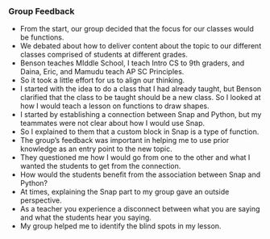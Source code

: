 ### Group Feedback
- From the start, our group decided that the focus for our classes would be functions.
- We debated about how to deliver content about the topic to our different classes comprised of students at different grades.
- Benson teaches MIddle School, I teach Intro CS to 9th graders, and Daina, Eric, and Mamudu teach AP SC Principles. 
- So it took a little effort for us to align our thinking.
- I started with the idea to do a class that I had already taught, but Benson clarified that the class to be taught should be a new class. So I looked at how I would teach a lesson on functions to draw shapes. 
- I started by establishing a connection between Snap and Python, but my teammates were not clear about how I would use Snap. 
- So I explained to them that a custom block in Snap is a type of function. 
- The group’s feedback was important in helping me to use prior knowledge as an entry point to the new topic. 
- They questioned me how I would go from one to the other and what I wanted the students to get from the connection. 
- How would the students benefit from the association between Snap and Python?
- At times, explaining the Snap part to my group gave an outside perspective. 
- As a teacher you experience a disconnect between what you are saying and what the students hear you saying. 
- My group helped me to identify the blind spots in my lesson.
